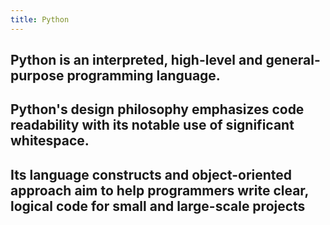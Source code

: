 ```yaml
---
title: Python
---
```


## Python is an interpreted, high-level and general-purpose programming language.
## Python's design philosophy emphasizes code readability with its notable use of significant whitespace.
## Its language constructs and object-oriented approach aim to help programmers write clear, logical code for small and large-scale projects

